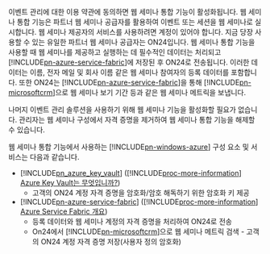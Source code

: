 이벤트 관리에 대한 이용 약관에 동의하면 웹 세미나 통합 기능이 활성화됩니다. 웹 세미나 통합 기능은 파트너 웹 세미나 공급자를 활용하여 이벤트 또는 세션을 웹 세미나로 실시합니다. 웹 세미나 제공자의 서비스를 사용하려면 계정이 있어야 합니다. 지금 당장 사용할 수 있는 유일한 파트너 웹 세미나 공급자는 ON24입니다. 웹 세미나 통합 기능을 사용할 때 웹 세미나를 제공하고 실행하는 데 필수적인 데이터는 처리되고 [!INCLUDE[pn-azure-service-fabric](../includes/pn-azure-service-fabric.md)]에 저장된 후 ON24로 전송됩니다. 이러한 데이터는 이름, 전자 메일 및 회사 이름 같은 웹 세미나 참여자의 등록 데이터를 포함합니다. 또한 ON24는 [!INCLUDE[pn-azure-service-fabric](../includes/pn-azure-service-fabric.md)]을 통해 [!INCLUDE[pn-microsoftcrm](../includes/pn-microsoftcrm.md)]으로 웹 세미나 보기 기간 등과 같은 웹 세미나 메트릭을 보냅니다.

나머지 이벤트 관리 솔루션을 사용하기 위해 웹 세미나 기능을 활성화할 필요가 없습니다. 관리자는 웹 세미나 구성에서 자격 증명을 제거하여 웹 세미나 통합 기능을 해제할 수 있습니다.

웹 세미나 통합 기능에서 사용하는 [!INCLUDE[pn-windows-azure](../includes/pn-windows-azure.md)] 구성 요소 및 서비스는 다음과 같습니다.

- [!INCLUDE[pn_azure_key_vault](../includes/pn_azure_key_vault.md)] ([!INCLUDE[proc-more-information](../includes/proc-more-information.md)] [Azure Key Vault는 무엇입니까?](https://docs.microsoft.com/en-us/azure/key-vault/key-vault-whatis))
  - 고객의 ON24 계정 자격 증명을 암호화/암호 해독하기 위한 암호화 키 제공
- [!INCLUDE[pn-azure-service-fabric](../includes/pn-azure-service-fabric.md)] ([!INCLUDE[proc-more-information](../includes/proc-more-information.md)] [Azure Service Fabric 개요](https://docs.microsoft.com/en-us/azure/service-fabric/service-fabric-overview))
  - 등록 데이터와 웹 세미나 계정의 자격 증명을 처리하여 ON24로 전송
  - On24에서 [!INCLUDE[pn-microsoftcrm](../includes/pn-microsoftcrm.md)]으로 웹 세미나 메트릭 검색 - 고객의 ON24 계정 자격 증명 저장(사용자 정의 암호화)